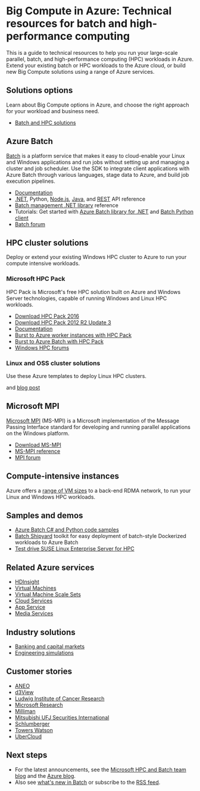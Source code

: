 <properties
    pageTitle="Resources for batch and HPC workloads in the cloud | Azure"
    description="Lists technical resources to help you run your large-scale parallel, batch, and high performance computing (HPC) workloads in Azure."
    services="batch, cloud-services, virtual-machines"
    documentationcenter=""
    author="dlepow"
    manager="timlt"
    editor="" />
<tags
    ms.assetid="6f8be911-c841-41ae-88d3-3bcfc029eb7f"
    ms.service="multiple"
    ms.devlang="multiple"
    ms.topic="article"
    ms.tgt_pltfrm="NA"
    ms.workload="big-compute"
    ms.date="01/23/2017"
    wacn.date=""
    ms.author="danlep" />

# Big Compute in Azure: Technical resources for batch and high-performance computing
This is a guide to technical resources to help you run your large-scale parallel, batch, and high-performance computing (HPC) workloads in Azure. Extend your existing batch or HPC workloads to the Azure cloud, or build new Big Compute solutions using a range of Azure services.

## Solutions options
Learn about Big Compute options in Azure, and choose the right approach for your workload and business need.

- [Batch and HPC solutions](/documentation/articles/batch-hpc-solutions/)

## Azure Batch
[Batch](/home/features/batch/) is a platform service that makes it easy to cloud-enable your Linux and Windows applications and run jobs without setting up and managing a cluster and job scheduler. Use the SDK to integrate client applications with Azure Batch through various languages, stage data to Azure, and build job execution pipelines.

- [Documentation](/documentation/services/batch/)
- [.NET](https://msdn.microsoft.com/zh-cn/library/azure/mt348682.aspx), Python, [Node.js](http://azure.github.io/azure-sdk-for-node/azure-batch/latest/), [Java](http://azure.github.io/azure-sdk-for-java/), and [REST](https://msdn.microsoft.com/zh-cn/library/azure/dn820158.aspx) API reference
- [Batch management .NET library](https://msdn.microsoft.com/zh-cn/library/mt463120.aspx) reference
- Tutorials: Get started with [Azure Batch library for .NET](/documentation/articles/batch-dotnet-get-started/) and [Batch Python client](/documentation/articles/batch-python-tutorial/)
- [Batch forum](https://social.msdn.microsoft.com/Forums/zh-cn/home?forum=azurebatch)

## HPC cluster solutions
Deploy or extend your existing Windows HPC cluster to Azure to run your compute intensive workloads.  

### Microsoft HPC Pack
HPC Pack is Microsoft's free HPC solution built on Azure and Windows Server technologies, capable of running Windows and Linux HPC workloads.  

- [Download HPC Pack 2016](https://www.microsoft.com/zh-cn/download/details.aspx?id=54507)
- [Download HPC Pack 2012 R2 Update 3](https://www.microsoft.com/zh-cn/download/details.aspx?id=49922)
- [Documentation](https://technet.microsoft.com/zh-cn/library/jj899572.aspx)
- [Burst to Azure worker instances with HPC Pack](https://technet.microsoft.com/zh-cn/library/gg481749.aspx)
- [Burst to Azure Batch with HPC Pack](https://technet.microsoft.com/zh-cn/library/mt612877.aspx)
- [Windows HPC forums](https://social.microsoft.com/Forums/home?category=windowshpc)

### Linux and OSS cluster solutions
Use these Azure templates to deploy Linux HPC clusters.

  and [blog post](http://blogs.technet.com/b/windowshpc/archive/2015/06/06/deploy-a-slurm-cluster-on-azure.aspx)

## Microsoft MPI
[Microsoft MPI](https://msdn.microsoft.com/zh-cn/library/bb524831.aspx) (MS-MPI) is a Microsoft implementation of the Message Passing Interface standard for developing and running parallel applications on the Windows platform.

- [Download MS-MPI](http://go.microsoft.com/FWLink/p/?LinkID=389556)
- [MS-MPI reference](https://msdn.microsoft.com/zh-cn/library/dn473458.aspx)
- [MPI forum](https://social.microsoft.com/Forums/en-us/home?forum=windowshpcmpi)

## Compute-intensive instances
Azure offers a [range of VM sizes](/documentation/articles/virtual-machines-windows-sizes?toc=%2fazure%2fvirtual-machines%2fwindows%2ftoc.json/) to a back-end RDMA network, to run your Linux and Windows HPC workloads.


## Samples and demos
- [Azure Batch C# and Python code samples](https://github.com/Azure/azure-batch-samples)
- [Batch Shipyard](https://azure.github.io/batch-shipyard/) toolkit for easy deployment of batch-style Dockerized workloads to Azure Batch
- [Test drive SUSE Linux Enterprise Server for HPC](https://azure.microsoft.com/marketplace/partners/suse/suselinuxenterpriseserver12optimizedforhighperformancecompute/)

## Related Azure services


- [HDInsight](/documentation/services/hdinsight/)
- [Virtual Machines](/documentation/services/virtual-machines/)
- [Virtual Machine Scale Sets](/documentation/services/virtual-machine-scale-sets/)
- [Cloud Services](/documentation/services/cloud-services/)
- [App Service](/documentation/services/app-service/)
- [Media Services](/documentation/services/media-services/)


## Industry solutions
- [Banking and capital markets](https://finance.azure.com/)
- [Engineering simulations](https://simulation.azure.com/) 

## Customer stories
- [ANEO](https://customers.microsoft.com/Pages/CustomerStory.aspx?recid=4168) 
- [d3View](https://customers.microsoft.com/Pages/CustomerStory.aspx?recid=22088)
- [Ludwig Institute of Cancer Research](https://customers.microsoft.com/Pages/CustomerStory.aspx?recid=5830)
- [Microsoft Research](https://customers.microsoft.com/Pages/CustomerStory.aspx?recid=15634)
- [Milliman](https://customers.microsoft.com/Pages/CustomerStory.aspx?recid=14967)
- [Mitsubishi UFJ Securities International](https://customers.microsoft.com/Pages/CustomerStory.aspx?recid=26266)
- [Schlumberger](http://azure.microsoft.com/blog/big-compute-for-large-engineering-simulations)
- [Towers Watson](https://customers.microsoft.com/Pages/CustomerStory.aspx?recid=18222)
- [UberCloud](https://simulation.azure.com/casestudies/Team-182-ABB-UC-Final.pdf)

## Next steps
- For the latest announcements, see the [Microsoft HPC and Batch team blog](http://blogs.technet.com/b/windowshpc/) and the [Azure blog](https://azure.microsoft.com/blog/tag/hpc/).
- Also see [what's new in Batch](https://azure.microsoft.com/updates/?service=batch) or subscribe to the [RSS feed](https://azure.microsoft.com/updates/feed/?service=batch).

